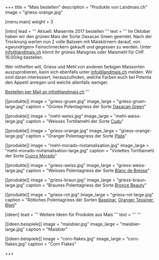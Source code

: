 +++
title = "Mais bestellen"
description = "Produkte von Landmais.ch"
image = "griess-orange.jpg"


[menu.main]
  weight = 3

[intro]
  lead = '''
Aktuell: Maisernte 2017 bestellen
'''
  text = '''
Im Oktober haben wir den grünen Mais der Sorte Oaxacan Green geerntet. Nach der Trocknung warten nun 2 volle Baloxen mit Maiskörnern darauf, von «gwundrigen» Feinschmeckern gekauft und gegessen zu werden.  Unter [info@landmais.ch](mailto:info@landmais.ch) könnt ihr grünes Maisgries oder Maismehl für CHF 16.00/kg bestellen.
 
Wer mithelfen will, Griess und Mehl von anderen farbigen Maissorten auszuprobieren, kann sich ebenfalls unter [info@landmais.ch](mailto:info@landmais.ch) melden. Wir sind daran interessiert, herauszufinden, welche Farben euch bei Polenta den Appetit anregen und welche allenfalls weniger.

<a class="btn btn-contrast no-mg-b" href="mailto:info@landmais.ch">Bestellen per Mail an info@landmais.ch</a>
'''

[[produkte]]
image = "griess-gruen.jpg"
image_large = "griess-gruen-large.jpg"
caption = "Grünes Polentagriess der Sorte [Oaxacan Green](/maissorten/oaxacan-green/)"

[[produkte]]
image = "mehl-weiss.jpg"
image_large = "mehl-weiss-large.jpg"
caption = "Weisses Tortillamehl der Sorte [Cudu](/maissorten/cudu/)"

[[produkte]]
  image = "griess-orange.jpg"
  image_large = "griess-orange-large.jpg"
  caption = "Oranger Polentagriess der Sorte [Plata](/maissorten/plata/)"

[[produkte]]
  image = "mehl-morado-nixtamalisation.jpg"
  image_large = "mehl-morado-nixtamalisation-large.jpg"
  caption = "Violettes Tortillamehl der Sorte [Cuzco Morado](/maissorten/cuzco-morado/)"

[[produkte]]
  image = "griess-weiss.jpg"
  image_large = "griess-weiss-large.jpg"
  caption = "Weisses Polentagriess der Sorte [Blanc de Bresse](/maissorten/blanc-de-bresse/)"

[[produkte]]
  image = "griess-braun.jpg"
  image_large = "griess-braun-large.jpg"
  caption = "Braunes Polentagriess der Sorte [Bronce Beauty](/maissorten/bronce-beauty/)"

[[produkte]]
  image = "griess-rot.jpg"
  image_large = "griess-rot-large.jpg"
  caption = "Rötliches Polentagriess der Sorten [Baspinar](/maissorten/baspinar/), [Oranger Tessiner](/maissorten/oranger-tessinermais/), [Bijeli](/maissorten/bijeli-crveni/)"


[ideen]
  lead = '''
Weitere Ideen für Produkte aus Mais
'''
  text = '''
'''

[[ideen.beispiele]]
  image = "maisbier.jpg"
  image_large = "maisbier-large.jpg"
  caption = "Maisbier"

[[ideen.beispiele]]
  image = "corn-flakes.jpg"
  image_large = "corn-flakes.jpg"
  caption = "Corn Flakes"

+++
